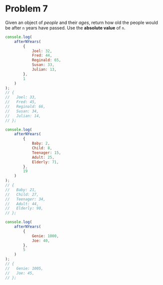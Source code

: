 # Problem 7

Given an object of _people_ and their _ages_, return how old the people would be after `n` years have passed. Use the
**absolute value** of `n`.

```js
console.log(
	afterNYears(
		{
			Joel: 32,
			Fred: 44,
			Reginald: 65,
			Susan: 33,
			Julian: 13,
		},
		1
	)
);
// {
//   Joel: 33,
//   Fred: 45,
//   Reginald: 66,
//   Susan: 34,
//   Julian: 14,
// };

console.log(
	afterNYears(
		{
			Baby: 2,
			Child: 8,
			Teenager: 15,
			Adult: 25,
			Elderly: 71,
		},
		19
	)
);
// {
//   Baby: 21,
//   Child: 27,
//   Teenager: 34,
//   Adult: 44,
//   Elderly: 90,
// };

console.log(
	afterNYears(
		{
			Genie: 1000,
			Joe: 40,
		},
		5
	)
);
// {
//   Genie: 1005,
//   Joe: 45,
// };
```